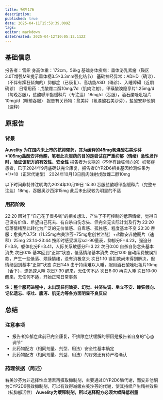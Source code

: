 ```yaml
---
title: 报告176
description: 
published: true
date: 2025-04-11T15:58:39.009Z
tags: 
editor: markdown
dateCreated: 2025-04-12T10:05:12.112Z
---
```


## 基础信息
报告者：雪织
身高体重：172cm，59kg
基础身体疾病：垂体泌乳素瘤（鞍区3.0T增强MRI提示垂体柄3.5×3.3mm强化结节）
基础神经异常：ADHD（确诊）、（不伴有躁狂倾向的）抑郁症（已康复）、高功能ASD（确诊）、入睡障碍（近期确诊）
日常用药：戊酸雌二醇10mg/7d（肌肉注射），甲磺酸溴隐亭片1.25mg/d（每晚吞服），盐酸哌甲酯缓释片（专注达）18mg/d（吞服），酒石酸唑吡坦片10mg/d（睡前吞服）
报告有关药物：愈美片（氢溴酸右美沙芬），盐酸安非他酮（速释）

## 原报告
### 背景
**Auvelity 为在国内未上市的抗抑郁药，其为缓释的45mg氢溴酸右美沙芬+105mg盐酸安非他酮，笔者此次服药的目的是尝试在严重抑郁（情绪）急性发作时，验证该配方的有效性、安全性**
报告者为长期的（不伴有躁狂倾向的）抑郁症患者，已于2024年9月底确认完全康复，报告者CYP2D6相关基因检测结果为*1/*10（正常代谢型）
2024年10月13日肌肉注射戊酸雌二醇10mg

以下时间非特殊注明均为2024年10月19日
15:30 吞服盐酸哌甲酯缓释片（完整专注达）18mg、吞服奥沙西泮15mg
此后未出现较为明显的不适

### 用药阶段
22:20 因对于“自己花了很多钱”的相关想法，产生了不可控制的低落情绪，觉得自己没有价值、希望自己死去、有自杀自伤念头、但完全无实际计划及行为
23:20 低落情绪至此转化为广泛的无价值感、自卑感、孤独感，程度基本不变
23:30 吞服：愈美片0.75t（11.25mg右美沙芬+75mg愈创甘油醚）+盐酸安非他酮片（速释）25mg
23:14-23:44 按即时感受填写scl-90量表，抑郁分F=4.23，强迫分F=3.9，躯体化分F=3.41，人际关系敏感分F=3.22
次日0:00 自杀自伤念头基本消失
次日0:15 基本回到“正常”状态，低落情绪基本消失
次日1:00 自动续费被误扣款，产生一些低落、烦躁情绪，没有消极念头
次日1:10 误扣款尚未得到解决，但情绪回到基本“正常”状态
次日1:45 由于持续难以入睡，服用酒石酸唑吡坦片10mg（舌下），遂迅速入睡
次日7:30 醒来，无任何不适
次日8:00 再次入睡
次日10:00 醒来，无任何不适，开始正常日常事务

**注：整个服药进程中，未出现任何谵妄、幻觉、共济失调、坐立不安、躁狂倾向、记忆遗忘、呕吐、腹泻、肌无力等各方面明显不良反应**

## 总结
### 注意事项
- 报告者抑郁症此前已完全康复，不排除症状缓解的原因是报告者自身的“心态调节”
- 此药物配方（相同剂量、剂型、用法）安全性基本确定
- 此药物配方（相同剂量、剂型、用法）的疗效还有待严格确认

### 药理依据（简述）
右美沙芬为非选择性血清素再摄取抑制剂，主要通过CYP2D6酶代谢，而安非他酮为CYP2D6强效抑制剂，可以有效得减缓右美沙芬的代谢，使其持续产生精神效果（抗抑郁活性）
**Auvelity为缓释制剂，所以速释配方必须大幅降低剂量**